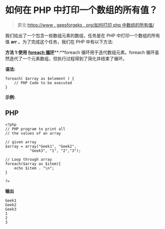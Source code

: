 # 如何在 PHP 中打印一个数组的所有值？

> 原文:[https://www . geesforgeks . org/如何打印 php 中数组的所有值/](https://www.geeksforgeeks.org/how-to-print-all-the-values-of-an-array-in-php/)

我们给出了一个包含一些数组元素的数组，任务是在 PHP 中打印一个数组的所有值 **arr** 。为了完成这个任务，我们在 PHP 中有以下方法:

**方法 1:使用** [**foreach 循环**](https://www.geeksforgeeks.org/php-foreach-loop/)**:**foreach 循环用于迭代数组元素。foreach 循环虽然迭代了一个元素数组，但执行过程得到了简化并结束了循环。

**语法:**

```
foreach( $array as $element ) {
    // PHP Code to be executed
}

```

**示例:**

## PHP

```
<?php
// PHP program to print all 
// the values of an array

// given array
$array = array("Geek1", "Geek2",
           "Geek3", "1", "2","3");  

// Loop through array
foreach($array as $item){
    echo $item . "\n";
}

?>
```

**输出**

```
Geek1
Geek2
Geek3
1
2
3

```